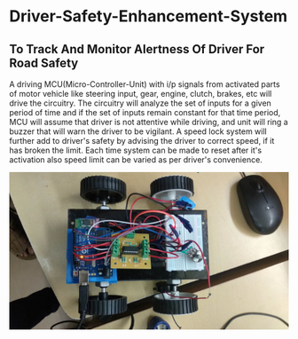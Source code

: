 # Driver-Safety-Enhancement-System
## To Track And Monitor Alertness Of Driver For Road Safety

A driving MCU(Micro-Controller-Unit) with i/p signals from activated parts of motor vehicle
like steering input, gear, engine, clutch, brakes, etc will drive the circuitry.
The circuitry will analyze the set of inputs for a given period of time and if the set of inputs remain constant for that time period, MCU will assume that driver is not attentive while driving, and unit will ring a buzzer that will warn the driver to be vigilant. A speed lock system will further add to driver's safety by advising the driver to correct speed, if it has broken the limit. Each time system can be made to reset after it's activation also speed limit can be varied as per driver's convenience.

![Driver Safety Enhancement System](https://github.com/NamitNaik/Driver-Safety-Enhancement-System/blob/master/Driver%20Safety%20Enhance%20System.png)
